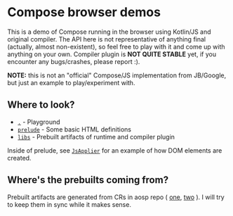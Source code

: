 # Compose browser demos

This is a demo of Compose running in the browser using Kotlin/JS and original compiler.
The API here is not representative of anything final (actually, almost non-existent), so feel free to play with it and come up with anything on your own.
Compiler plugin is **NOT QUITE STABLE** yet, if you encounter any bugs/crashes, please report :).

**NOTE:** this is not an "official" Compose/JS implementation from JB/Google, but just an example to play/experiment with.

## Where to look?

- [`.`](./src/main/kotlin) - Playground
- [`prelude`](./prelude/src/main/kotlin/compose/web) - Some basic HTML definitions
- [`libs`](./libs/) - Prebuilt artifacts of runtime and compiler plugin

Inside of prelude, see [`JsApplier`](./prelude/src/main/kotlin/compose/web/internal/JsApplier.kt) for an example of how DOM elements are created.

## Where's the prebuilts coming from?

Prebuilt artifacts are generated from CRs in aosp repo (
[one](https://android-review.googlesource.com/c/platform/frameworks/support/+/1535138), 
[two](https://android-review.googlesource.com/c/platform/frameworks/support/+/1535139)
). I will try to keep them in sync while it makes sense.



